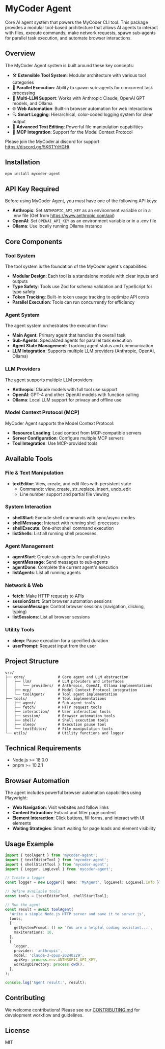 # MyCoder Agent

Core AI agent system that powers the MyCoder CLI tool. This package provides a modular tool-based architecture that allows AI agents to interact with files, execute commands, make network requests, spawn sub-agents for parallel task execution, and automate browser interactions.

## Overview

The MyCoder Agent system is built around these key concepts:

- 🛠️ **Extensible Tool System**: Modular architecture with various tool categories
- 🔄 **Parallel Execution**: Ability to spawn sub-agents for concurrent task processing
- 🔌 **Multi-LLM Support**: Works with Anthropic Claude, OpenAI GPT models, and Ollama
- 🌐 **Web Automation**: Built-in browser automation for web interactions
- 🔍 **Smart Logging**: Hierarchical, color-coded logging system for clear output
- 📝 **Advanced Text Editing**: Powerful file manipulation capabilities
- 🔄 **MCP Integration**: Support for the Model Context Protocol

Please join the MyCoder.ai discord for support: https://discord.gg/5K6TYrHGHt

## Installation

```bash
npm install mycoder-agent
```

## API Key Required

Before using MyCoder Agent, you must have one of the following API keys:

- **Anthropic**: Set `ANTHROPIC_API_KEY` as an environment variable or in a .env file (Get from https://www.anthropic.com/api)
- **OpenAI**: Set `OPENAI_API_KEY` as an environment variable or in a .env file
- **Ollama**: Use locally running Ollama instance

## Core Components

### Tool System

The tool system is the foundation of the MyCoder agent's capabilities:

- **Modular Design**: Each tool is a standalone module with clear inputs and outputs
- **Type Safety**: Tools use Zod for schema validation and TypeScript for type safety
- **Token Tracking**: Built-in token usage tracking to optimize API costs
- **Parallel Execution**: Tools can run concurrently for efficiency

### Agent System

The agent system orchestrates the execution flow:

- **Main Agent**: Primary agent that handles the overall task
- **Sub-Agents**: Specialized agents for parallel task execution
- **Agent State Management**: Tracking agent status and communication
- **LLM Integration**: Supports multiple LLM providers (Anthropic, OpenAI, Ollama)

### LLM Providers

The agent supports multiple LLM providers:

- **Anthropic**: Claude models with full tool use support
- **OpenAI**: GPT-4 and other OpenAI models with function calling
- **Ollama**: Local LLM support for privacy and offline use

### Model Context Protocol (MCP)

MyCoder Agent supports the Model Context Protocol:

- **Resource Loading**: Load context from MCP-compatible servers
- **Server Configuration**: Configure multiple MCP servers
- **Tool Integration**: Use MCP-provided tools

## Available Tools

### File & Text Manipulation

- **textEditor**: View, create, and edit files with persistent state
  - Commands: view, create, str_replace, insert, undo_edit
  - Line number support and partial file viewing

### System Interaction

- **shellStart**: Execute shell commands with sync/async modes
- **shellMessage**: Interact with running shell processes
- **shellExecute**: One-shot shell command execution
- **listShells**: List all running shell processes

### Agent Management

- **agentStart**: Create sub-agents for parallel tasks
- **agentMessage**: Send messages to sub-agents
- **agentDone**: Complete the current agent's execution
- **listAgents**: List all running agents

### Network & Web

- **fetch**: Make HTTP requests to APIs
- **sessionStart**: Start browser automation sessions
- **sessionMessage**: Control browser sessions (navigation, clicking, typing)
- **listSessions**: List all browser sessions

### Utility Tools

- **sleep**: Pause execution for a specified duration
- **userPrompt**: Request input from the user

## Project Structure

```
src/
├── core/               # Core agent and LLM abstraction
│   ├── llm/            # LLM providers and interfaces
│   │   └── providers/  # Anthropic, OpenAI, Ollama implementations
│   ├── mcp/            # Model Context Protocol integration
│   └── toolAgent/      # Tool agent implementation
├── tools/              # Tool implementations
│   ├── agent/          # Sub-agent tools
│   ├── fetch/          # HTTP request tools
│   ├── interaction/    # User interaction tools
│   ├── session/        # Browser automation tools
│   ├── shell/          # Shell execution tools
│   ├── sleep/          # Execution pause tool
│   └── textEditor/     # File manipulation tools
└── utils/              # Utility functions and logger
```

## Technical Requirements

- Node.js >= 18.0.0
- pnpm >= 10.2.1

## Browser Automation

The agent includes powerful browser automation capabilities using Playwright:

- **Web Navigation**: Visit websites and follow links
- **Content Extraction**: Extract and filter page content
- **Element Interaction**: Click buttons, fill forms, and interact with UI elements
- **Waiting Strategies**: Smart waiting for page loads and element visibility

## Usage Example

```typescript
import { toolAgent } from 'mycoder-agent';
import { textEditorTool } from 'mycoder-agent';
import { shellStartTool } from 'mycoder-agent';
import { Logger, LogLevel } from 'mycoder-agent';

// Create a logger
const logger = new Logger({ name: 'MyAgent', logLevel: LogLevel.info });

// Define available tools
const tools = [textEditorTool, shellStartTool];

// Run the agent
const result = await toolAgent(
  'Write a simple Node.js HTTP server and save it to server.js',
  tools,
  {
    getSystemPrompt: () => 'You are a helpful coding assistant...',
    maxIterations: 10,
  },
  {
    logger,
    provider: 'anthropic',
    model: 'claude-3-opus-20240229',
    apiKey: process.env.ANTHROPIC_API_KEY,
    workingDirectory: process.cwd(),
  },
);

console.log('Agent result:', result);
```

## Contributing

We welcome contributions! Please see our [CONTRIBUTING.md](../CONTRIBUTING.md) for development workflow and guidelines.

## License

MIT
